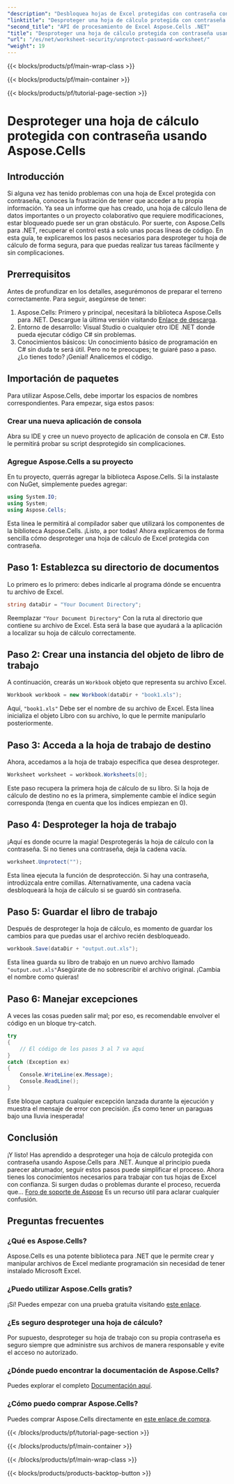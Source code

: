 ```yaml
---
"description": "Desbloquea hojas de Excel protegidas con contraseña con nuestra guía de Aspose.Cells. Pasos sencillos para recuperar el acceso sin esfuerzo con C#."
"linktitle": "Desproteger una hoja de cálculo protegida con contraseña usando Aspose.Cells"
"second_title": "API de procesamiento de Excel Aspose.Cells .NET"
"title": "Desproteger una hoja de cálculo protegida con contraseña usando Aspose.Cells"
"url": "/es/net/worksheet-security/unprotect-password-worksheet/"
"weight": 19
---
```


{{< blocks/products/pf/main-wrap-class >}}

{{< blocks/products/pf/main-container >}}

{{< blocks/products/pf/tutorial-page-section >}}

# Desproteger una hoja de cálculo protegida con contraseña usando Aspose.Cells

## Introducción
Si alguna vez has tenido problemas con una hoja de Excel protegida con contraseña, conoces la frustración de tener que acceder a tu propia información. Ya sea un informe que has creado, una hoja de cálculo llena de datos importantes o un proyecto colaborativo que requiere modificaciones, estar bloqueado puede ser un gran obstáculo. Por suerte, con Aspose.Cells para .NET, recuperar el control está a solo unas pocas líneas de código. En esta guía, te explicaremos los pasos necesarios para desproteger tu hoja de cálculo de forma segura, para que puedas realizar tus tareas fácilmente y sin complicaciones.
## Prerrequisitos
Antes de profundizar en los detalles, asegurémonos de preparar el terreno correctamente. Para seguir, asegúrese de tener:
1. Aspose.Cells: Primero y principal, necesitará la biblioteca Aspose.Cells para .NET. Descargue la última versión visitando [Enlace de descarga](https://releases.aspose.com/cells/net/).
2. Entorno de desarrollo: Visual Studio o cualquier otro IDE .NET donde pueda ejecutar código C# sin problemas.
3. Conocimientos básicos: Un conocimiento básico de programación en C# sin duda te será útil. Pero no te preocupes; te guiaré paso a paso.
¿Lo tienes todo? ¡Genial! Analicemos el código.
## Importación de paquetes
Para utilizar Aspose.Cells, debe importar los espacios de nombres correspondientes. Para empezar, siga estos pasos:
### Crear una nueva aplicación de consola
Abra su IDE y cree un nuevo proyecto de aplicación de consola en C#. Esto le permitirá probar su script desprotegido sin complicaciones.
### Agregue Aspose.Cells a su proyecto
En tu proyecto, querrás agregar la biblioteca Aspose.Cells. Si la instalaste con NuGet, simplemente puedes agregar:
```csharp
using System.IO;
using System;
using Aspose.Cells;
```
Esta línea le permitirá al compilador saber que utilizará los componentes de la biblioteca Aspose.Cells.
¡Listo, a por todas! Ahora explicaremos de forma sencilla cómo desproteger una hoja de cálculo de Excel protegida con contraseña.
## Paso 1: Establezca su directorio de documentos
Lo primero es lo primero: debes indicarle al programa dónde se encuentra tu archivo de Excel.
```csharp
string dataDir = "Your Document Directory";
```
Reemplazar `"Your Document Directory"` Con la ruta al directorio que contiene su archivo de Excel. Esta será la base que ayudará a la aplicación a localizar su hoja de cálculo correctamente.
## Paso 2: Crear una instancia del objeto de libro de trabajo
A continuación, crearás un `Workbook` objeto que representa su archivo Excel.
```csharp
Workbook workbook = new Workbook(dataDir + "book1.xls");
```
Aquí, `"book1.xls"` Debe ser el nombre de su archivo de Excel. Esta línea inicializa el objeto Libro con su archivo, lo que le permite manipularlo posteriormente.
## Paso 3: Acceda a la hoja de trabajo de destino
Ahora, accedamos a la hoja de trabajo específica que desea desproteger.
```csharp
Worksheet worksheet = workbook.Worksheets[0];
```
Este paso recupera la primera hoja de cálculo de su libro. Si la hoja de cálculo de destino no es la primera, simplemente cambie el índice según corresponda (tenga en cuenta que los índices empiezan en 0).
## Paso 4: Desproteger la hoja de trabajo
¡Aquí es donde ocurre la magia! Desprotegerás la hoja de cálculo con la contraseña. Si no tienes una contraseña, deja la cadena vacía.
```csharp
worksheet.Unprotect("");
```
Esta línea ejecuta la función de desprotección. Si hay una contraseña, introdúzcala entre comillas. Alternativamente, una cadena vacía desbloqueará la hoja de cálculo si se guardó sin contraseña.
## Paso 5: Guardar el libro de trabajo
Después de desproteger la hoja de cálculo, es momento de guardar los cambios para que puedas usar el archivo recién desbloqueado.
```csharp
workbook.Save(dataDir + "output.out.xls");
```
Esta línea guarda su libro de trabajo en un nuevo archivo llamado `"output.out.xls"`Asegúrate de no sobrescribir el archivo original. ¡Cambia el nombre como quieras!
## Paso 6: Manejar excepciones
A veces las cosas pueden salir mal; por eso, es recomendable envolver el código en un bloque try-catch.
```csharp
try
{
    // El código de los pasos 3 al 7 va aquí
}
catch (Exception ex)
{
    Console.WriteLine(ex.Message);
    Console.ReadLine();
}
```
Este bloque captura cualquier excepción lanzada durante la ejecución y muestra el mensaje de error con precisión. ¡Es como tener un paraguas bajo una lluvia inesperada!
## Conclusión
¡Y listo! Has aprendido a desproteger una hoja de cálculo protegida con contraseña usando Aspose.Cells para .NET. Aunque al principio pueda parecer abrumador, seguir estos pasos puede simplificar el proceso. Ahora tienes los conocimientos necesarios para trabajar con tus hojas de Excel con confianza. Si surgen dudas o problemas durante el proceso, recuerda que... [Foro de soporte de Aspose](https://forum.aspose.com/c/cells/9) Es un recurso útil para aclarar cualquier confusión.
## Preguntas frecuentes
### ¿Qué es Aspose.Cells?
Aspose.Cells es una potente biblioteca para .NET que le permite crear y manipular archivos de Excel mediante programación sin necesidad de tener instalado Microsoft Excel.
### ¿Puedo utilizar Aspose.Cells gratis?
¡Sí! Puedes empezar con una prueba gratuita visitando [este enlace](https://releases.aspose.com/).
### ¿Es seguro desproteger una hoja de cálculo?
Por supuesto, desproteger su hoja de trabajo con su propia contraseña es seguro siempre que administre sus archivos de manera responsable y evite el acceso no autorizado.
### ¿Dónde puedo encontrar la documentación de Aspose.Cells?
Puedes explorar el completo [Documentación aquí](https://reference.aspose.com/cells/net/).
### ¿Cómo puedo comprar Aspose.Cells?
Puedes comprar Aspose.Cells directamente en [este enlace de compra](https://purchase.aspose.com/buy).

{{< /blocks/products/pf/tutorial-page-section >}}

{{< /blocks/products/pf/main-container >}}

{{< /blocks/products/pf/main-wrap-class >}}

{{< blocks/products/products-backtop-button >}}
